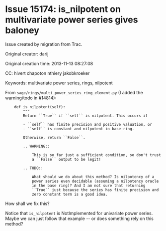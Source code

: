 # Issue 15174: is_nilpotent on multivariate power series gives baloney

Issue created by migration from Trac.

Original creator: darij

Original creation time: 2013-11-13 08:27:08

CC:  hivert chapoton nthiery jakobkroeker

Keywords: multivariate power series, rings, nilpotent

From `sage/rings/multi_power_series_ring_element.py` (I added the warning/todo in #14814):


```
    def is_nilpotent(self):
        """
        Return ``True`` if ``self`` is nilpotent. This occurs if

        - ``self`` has finite precision and positive valuation, or
        - ``self`` is constant and nilpotent in base ring.

        Otherwise, return ``False``.

        .. WARNING::

            This is so far just a sufficient condition, so don't trust
            a ``False`` output to be legit!

        .. TODO::

            What should we do about this method? Is nilpotency of a
            power series even decidable (assuming a nilpotency oracle
            in the base ring)? And I am not sure that returning
            ``True`` just because the series has finite precision and
            zero constant term is a good idea.
```


How shall we fix this?

Notice that `is_nilpotent` is NotImplemented for univariate power series. Maybe we can just follow that example -- or does something rely on this method?
